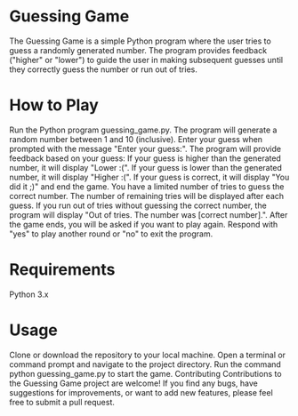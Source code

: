 
Guessing Game
================
The Guessing Game is a simple Python program where the user tries to guess a randomly generated number. The program provides feedback ("higher" or "lower") to guide the user in making subsequent guesses until they correctly guess the number or run out of tries.

How to Play
===========
Run the Python program guessing_game.py.
The program will generate a random number between 1 and 10 (inclusive).
Enter your guess when prompted with the message "Enter your guess:".
The program will provide feedback based on your guess:
If your guess is higher than the generated number, it will display "Lower :(".
If your guess is lower than the generated number, it will display "Higher :(".
If your guess is correct, it will display "You did it ;)" and end the game.
You have a limited number of tries to guess the correct number. The number of remaining tries will be displayed after each guess.
If you run out of tries without guessing the correct number, the program will display "Out of tries. The number was [correct number].".
After the game ends, you will be asked if you want to play again. Respond with "yes" to play another round or "no" to exit the program.

Requirements
=============
Python 3.x

Usage
==========
Clone or download the repository to your local machine.
Open a terminal or command prompt and navigate to the project directory.
Run the command python guessing_game.py to start the game.
Contributing
Contributions to the Guessing Game project are welcome! If you find any bugs, have suggestions for improvements, or want to add new features, please feel free to submit a pull request.